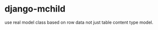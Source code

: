 django-mchild
=============

use real model class based on row data not just table content type model.
